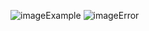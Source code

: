 ![[imageExample](https://i.imgur.com/WeIul4F.png)]()
![[imageError](https://i.imgur.com/FNaQf7F.png)]()
